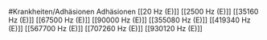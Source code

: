 #Krankheiten/Adhäsionen
Adhäsionen
[[20 Hz (E)]]
[[2500 Hz (E)]]
[[35160 Hz (E)]]
[[67500 Hz (E)]]
[[90000 Hz (E)]]
[[355080 Hz (E)]]
[[419340 Hz (E)]]
[[567700 Hz (E)]]
[[707260 Hz (E)]]
[[930120 Hz (E)]]